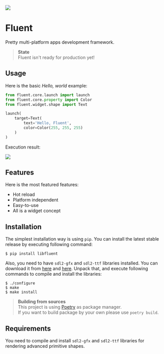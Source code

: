 ![](https://imgur.com/download/6hKZqiN/)

# Fluent

Pretty multi-platform apps development framework.

> **State**  
> Fluent isn't ready for production yet!

## Usage

Here is the basic *Hello, world* example:

```python
from fluent.core.launch import launch
from fluent.core.property import Color
from fluent.widget.shape import Text

launch(
    target=Text(
        text='Hello, Fluent',
        color=Color(255, 255, 255)
    )
)
```

Execution result:

![](https://i.imgur.com/7kcBUeL.png)

## Features

Here is the most featured features:

- Hot reload
- Platform independent
- Easy-to-use
- All is a widget concept

## Installation

The simplest installation way is using `pip`. You can install the latest stable release by executing following command:

```console
$ pip install libfluent
```

Also, you need to have `sdl2-gfx` and `sdl2-ttf` libraries installed. You can download it from [here](http://www.ferzkopp.net/Software/SDL2_gfx/SDL2_gfx-1.0.4.zip) and [here](https://www.libsdl.org/projects/SDL_ttf/release/SDL2_ttf-2.0.15.zip). Unpack that, and execute following commands to compile and install the libraries:

```console
$ ./configure
$ make
$ make install
```

> **Building from sources**  
>️ This project is using [Poetry](https://python-poetry.org/) as package manager.  
> If you want to build package by your own please use `poetry build`.

## Requirements

You need to compile and install `sdl2-gfx` and `sdl2-ttf` libraries for rendering advanced primitive shapes.
